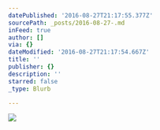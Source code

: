 ```yaml
---
datePublished: '2016-08-27T21:17:55.377Z'
sourcePath: _posts/2016-08-27-.md
inFeed: true
author: []
via: {}
dateModified: '2016-08-27T21:17:54.667Z'
title: ''
publisher: {}
description: ''
starred: false
_type: Blurb

---
```

![](https://the-grid-user-content.s3-us-west-2.amazonaws.com/4611485d-8c00-40b2-9b8b-2f27f46b0f1f.jpg)